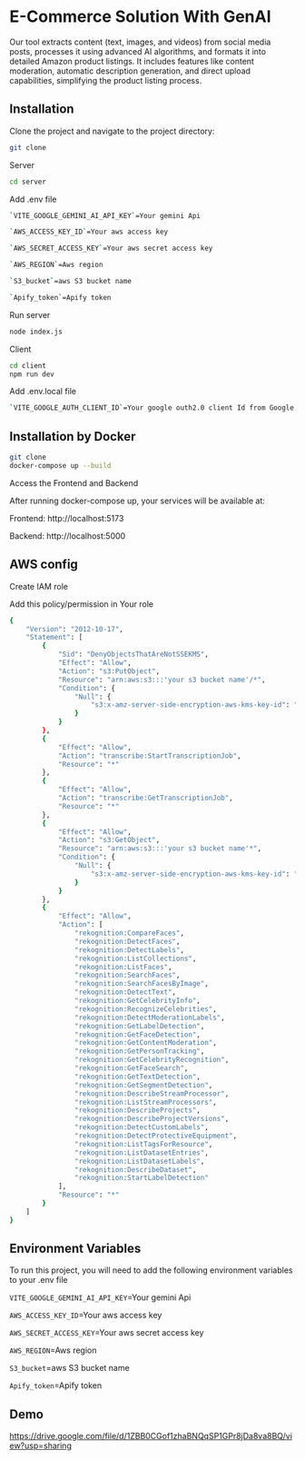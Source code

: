 
# E-Commerce Solution With GenAI

Our tool extracts content (text, images, and videos) from social media posts, processes it using advanced AI algorithms, and formats it into detailed Amazon product listings. It includes features like content moderation, automatic description generation, and direct upload capabilities, simplifying the product listing process.


## Installation

Clone the project and navigate to the project directory:

```bash
git clone

```
Server
```bash
cd server
```
Add .env file
```bash 
`VITE_GOOGLE_GEMINI_AI_API_KEY`=Your gemini Api

`AWS_ACCESS_KEY_ID`=Your aws access key

`AWS_SECRET_ACCESS_KEY`=Your aws secret access key

`AWS_REGION`=Aws region

`S3_bucket`=aws S3 bucket name

`Apify_token`=Apify token

```
Run server

```bash
node index.js

```

Client

```bash
cd client
npm run dev
```

Add .env.local file

```bash
`VITE_GOOGLE_AUTH_CLIENT_ID`=Your google outh2.0 client Id from Google cloud console.

```


## Installation by Docker
```bash
git clone
docker-compose up --build
```
Access the Frontend and Backend

After running docker-compose up, your services will be available at:

Frontend: http://localhost:5173

Backend: http://localhost:5000

## AWS config

Create IAM role 

Add this policy/permission in Your role
```bash
{
	"Version": "2012-10-17",
	"Statement": [
		{
			"Sid": "DenyObjectsThatAreNotSSEKMS",
			"Effect": "Allow",
			"Action": "s3:PutObject",
			"Resource": "arn:aws:s3:::'your s3 bucket name'/*",
			"Condition": {
				"Null": {
					"s3:x-amz-server-side-encryption-aws-kms-key-id": "true"
				}
			}
		},
		{
			"Effect": "Allow",
			"Action": "transcribe:StartTranscriptionJob",
			"Resource": "*"
		},
		{
			"Effect": "Allow",
			"Action": "transcribe:GetTranscriptionJob",
			"Resource": "*"
		},
		{
			"Effect": "Allow",
			"Action": "s3:GetObject",
			"Resource": "arn:aws:s3:::'your s3 bucket name'*",
			"Condition": {
				"Null": {
					"s3:x-amz-server-side-encryption-aws-kms-key-id": "true"
				}
			}
		},
		{
			"Effect": "Allow",
			"Action": [
				"rekognition:CompareFaces",
				"rekognition:DetectFaces",
				"rekognition:DetectLabels",
				"rekognition:ListCollections",
				"rekognition:ListFaces",
				"rekognition:SearchFaces",
				"rekognition:SearchFacesByImage",
				"rekognition:DetectText",
				"rekognition:GetCelebrityInfo",
				"rekognition:RecognizeCelebrities",
				"rekognition:DetectModerationLabels",
				"rekognition:GetLabelDetection",
				"rekognition:GetFaceDetection",
				"rekognition:GetContentModeration",
				"rekognition:GetPersonTracking",
				"rekognition:GetCelebrityRecognition",
				"rekognition:GetFaceSearch",
				"rekognition:GetTextDetection",
				"rekognition:GetSegmentDetection",
				"rekognition:DescribeStreamProcessor",
				"rekognition:ListStreamProcessors",
				"rekognition:DescribeProjects",
				"rekognition:DescribeProjectVersions",
				"rekognition:DetectCustomLabels",
				"rekognition:DetectProtectiveEquipment",
				"rekognition:ListTagsForResource",
				"rekognition:ListDatasetEntries",
				"rekognition:ListDatasetLabels",
				"rekognition:DescribeDataset",
				"rekognition:StartLabelDetection"
			],
			"Resource": "*"
		}
	]
}

```
## Environment Variables

To run this project, you will need to add the following environment variables to your .env file

`VITE_GOOGLE_GEMINI_AI_API_KEY`=Your gemini Api

`AWS_ACCESS_KEY_ID`=Your aws access key

`AWS_SECRET_ACCESS_KEY`=Your aws secret access key

`AWS_REGION`=Aws region

`S3_bucket`=aws S3 bucket name

`Apify_token`=Apify token

## Demo

https://drive.google.com/file/d/1ZBB0CGof1zhaBNQqSP1GPr8jDa8va8BQ/view?usp=sharing



